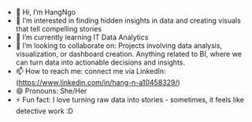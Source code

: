 - 👋 Hi, I’m HangNgo
- 👀 I’m interested in finding hidden insights in data and creating visuals that tell compelling stories
- 🌱 I’m currently learning IT Data Analytics
- 💞️ I’m looking to collaborate on:
          Projects involving data analysis, visualization, or dashboard creation.
          Anything related to BI, where we can turn data into actionable decisions and insights.
- 📫 How to reach me: connect me via LinkedIn: (https://www.linkedin.com/in/hang-n-a10458329/)
- 😄 Pronouns: She/Her
- ⚡ Fun fact: I love turning raw data into stories - sometimes, it feels like detective work :D

